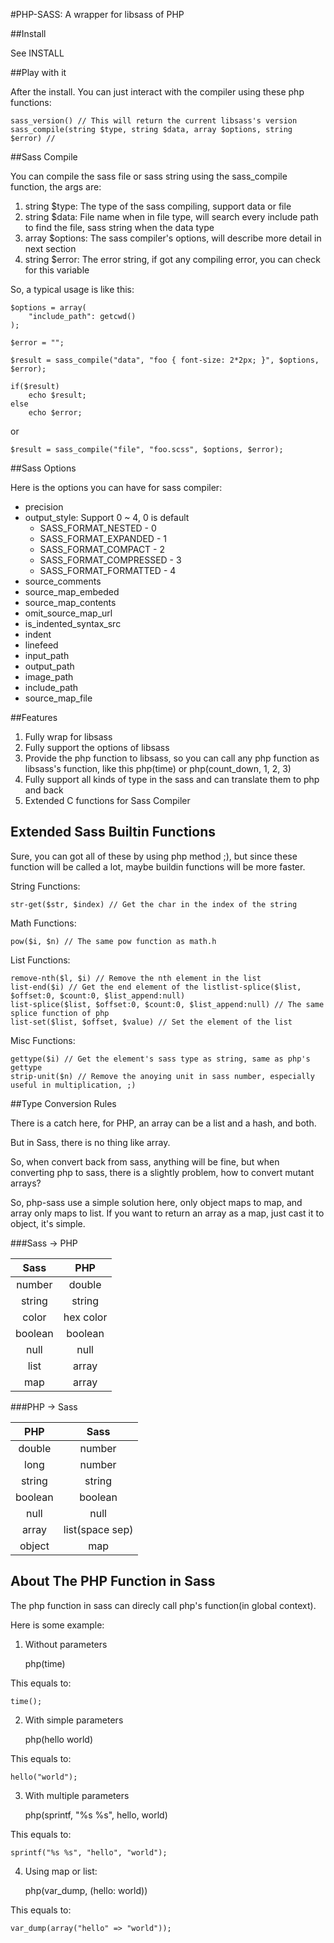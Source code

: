 #PHP-SASS: A wrapper for libsass of PHP

##Install

See INSTALL

##Play with it

After the install. You can just interact with the compiler using these php functions:

	sass_version() // This will return the current libsass's version
	sass_compile(string $type, string $data, array $options, string $error) //

##Sass Compile

You can compile the sass file or sass string using the sass_compile function, the args are:

1. string $type: The type of the sass compiling, support data or file
2. string $data: File name when in file type, will search every include path to find the file, sass string when the data type
3. array $options: The sass compiler's options, will describe more detail in next section
4. string $error: The error string, if got any compiling error, you can check for this variable


So, a typical usage is like this:

	$options = array(
		"include_path": getcwd()
	);

	$error = "";

	$result = sass_compile("data", "foo { font-size: 2*2px; }", $options, $error);

	if($result)
		echo $result;
	else
		echo $error;

or

	$result = sass_compile("file", "foo.scss", $options, $error);

##Sass Options

Here is the options you can have for sass compiler:

- precision
- output_style: Support 0 ~ 4, 0 is default
	- SASS_FORMAT_NESTED - 0
	- SASS_FORMAT_EXPANDED - 1
	- SASS_FORMAT_COMPACT - 2
	- SASS_FORMAT_COMPRESSED - 3
	- SASS_FORMAT_FORMATTED - 4
- source_comments
- source_map_embeded
- source_map_contents
- omit_source_map_url
- is_indented_syntax_src
- indent
- linefeed
- input_path
- output_path
- image_path
- include_path
- source_map_file

##Features

1. Fully wrap for libsass
2. Fully support the options of libsass
3. Provide the php function to libsass, so you can call any php function as libsass's function, like this php(time) or php(count_down, 1, 2, 3)
4. Fully support all kinds of type in the sass and can translate them to php and back
5. Extended C functions for Sass Compiler

## Extended Sass Builtin Functions

Sure, you can got all of these by using php method ;), but since these function will be called a lot, maybe buildin functions will be more faster.

String Functions:

	str-get($str, $index) // Get the char in the index of the string

Math Functions:

	pow($i, $n) // The same pow function as math.h

List Functions:

	remove-nth($l, $i) // Remove the nth element in the list
	list-end($i) // Get the end element of the listlist-splice($list, $offset:0, $count:0, $list_append:null)
	list-splice($list, $offset:0, $count:0, $list_append:null) // The same splice function of php
	list-set($list, $offset, $value) // Set the element of the list

Misc Functions:

	gettype($i) // Get the element's sass type as string, same as php's gettype
	strip-unit($n) // Remove the anoying unit in sass number, especially useful in multiplication, ;)

##Type Conversion Rules

There is a catch here, for PHP, an array can be a list and a hash, and both.

But in Sass, there is no thing like array.

So, when convert back from sass, anything will be fine, but when converting php to sass, there is a slightly problem, how to convert mutant arrays?

So, php-sass use a simple solution here, only object maps to map, and array only maps to list. If you want to return an array as a map, just cast it to object, it's simple.

###Sass -> PHP

| Sass 		| PHP 		|
|:---------:|:---------:|
| number 	| double	|
| string 	| string	|
| color 	| hex color |
| boolean 	| boolean 	|
| null 		| null 		|
| list 		| array		|
| map 		| array		|

###PHP -> Sass

| PHP 		| Sass 				|
|:---------:|:-----------------:|
| double 	| number			|
| long 		| number			|
| string 	| string			|
| boolean 	| boolean 			|
| null 		| null 				|
| array		| list(space sep)	|
| object	| map				|

About The PHP Function in Sass
--------------------------------------------------------------------------------

The php function in sass can direcly call php's function(in global context).

Here is some example:

1. Without parameters

	php(time)

This equals to:

	time();

2. With simple parameters

	php(hello world)

This equals to:

	hello("world");

3. With multiple parameters

	php(sprintf, "%s %s", hello, world)

This equals to:

	sprintf("%s %s", "hello", "world");

4. Using map or list:

	php(var_dump, (hello: world))

This equals to:

	var_dump(array("hello" => "world"));
